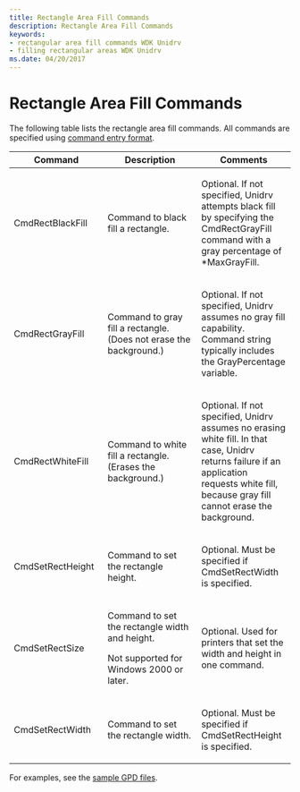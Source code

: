 ```yaml
---
title: Rectangle Area Fill Commands
description: Rectangle Area Fill Commands
keywords:
- rectangular area fill commands WDK Unidrv
- filling rectangular areas WDK Unidrv
ms.date: 04/20/2017
---
```


# Rectangle Area Fill Commands





The following table lists the rectangle area fill commands. All commands are specified using [command entry format](command-entry-format.md).

<table>
<colgroup>
<col width="33%" />
<col width="33%" />
<col width="33%" />
</colgroup>
<thead>
<tr class="header">
<th>Command</th>
<th>Description</th>
<th>Comments</th>
</tr>
</thead>
<tbody>
<tr class="odd">
<td><p>CmdRectBlackFill</p></td>
<td><p>Command to black fill a rectangle.</p></td>
<td><p>Optional. If not specified, Unidrv attempts black fill by specifying the CmdRectGrayFill command with a gray percentage of *MaxGrayFill.</p></td>
</tr>
<tr class="even">
<td><p>CmdRectGrayFill</p></td>
<td><p>Command to gray fill a rectangle. (Does not erase the background.)</p></td>
<td><p>Optional. If not specified, Unidrv assumes no gray fill capability. Command string typically includes the GrayPercentage variable.</p></td>
</tr>
<tr class="odd">
<td><p>CmdRectWhiteFill</p></td>
<td><p>Command to white fill a rectangle. (Erases the background.)</p></td>
<td><p>Optional. If not specified, Unidrv assumes no erasing white fill. In that case, Unidrv returns failure if an application requests white fill, because gray fill cannot erase the background.</p></td>
</tr>
<tr class="even">
<td><p>CmdSetRectHeight</p></td>
<td><p>Command to set the rectangle height.</p></td>
<td><p>Optional. Must be specified if CmdSetRectWidth is specified.</p></td>
</tr>
<tr class="odd">
<td><p>CmdSetRectSize</p></td>
<td><p>Command to set the rectangle width and height.</p>
<p>Not supported for Windows 2000 or later.</p></td>
<td><p>Optional. Used for printers that set the width and height in one command.</p></td>
</tr>
<tr class="even">
<td><p>CmdSetRectWidth</p></td>
<td><p>Command to set the rectangle width.</p></td>
<td><p>Optional. Must be specified if CmdSetRectHeight is specified.</p></td>
</tr>
</tbody>
</table>

 

For examples, see the [sample GPD files](sample-gpd-files.md).

 

 





